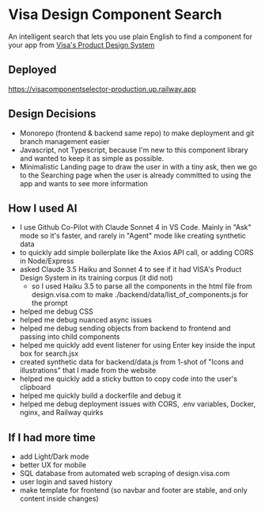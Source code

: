 # Visa Design Component Search
An intelligent search that lets you use plain English to find a component for your app from [Visa's Product Design System](https://design.visa.com)

## Deployed
https://visacomponentselector-production.up.railway.app

## Design Decisions
- Monorepo (frontend & backend same repo) to make deployment and git branch management easier
- Javascript, not Typescript, because I'm new to this component library and wanted to keep it as simple as possible. 
- Minimalistic Landing page to draw the user in with a tiny ask, then we go to the Searching page when the user is already committed to using the app and wants to see more information

## How I used AI
- I use Github Co-Pilot with Claude Sonnet 4 in VS Code. Mainly in "Ask" mode so it's faster, and rarely in "Agent" mode like creating synthetic data
- to quickly add simple boilerplate like the Axios API call, or adding CORS in Node/Express
- asked Claude 3.5 Haiku and Sonnet 4 to see if it had VISA's Product Design System in its training corpus (it did not)
  - so I used Haiku 3.5 to parse all the components in the html file from design.visa.com to make ./backend/data/list_of_components.js for the prompt
- helped me debug CSS
- helped me debug nuanced async issues 
- helped me debug sending objects from backend to frontend and passing into child components
- helped me quickly add event listener for using Enter key inside the input box for search.jsx
- created synthetic data for backend/data.js from 1-shot of "Icons and illustrations" that I made from the website
- helped me quickly add a sticky button to copy code into the user's clipboard
- helped me quickly build a dockerfile and debug it
- helped me debug deployment issues with CORS, .env variables, Docker, nginx, and Railway quirks 



## If I had more time
- add Light/Dark mode
- better UX for mobile
- SQL database from automated web scraping of design.visa.com
- user login and saved history
- make template for frontend (so navbar and footer are stable, and only content inside changes)